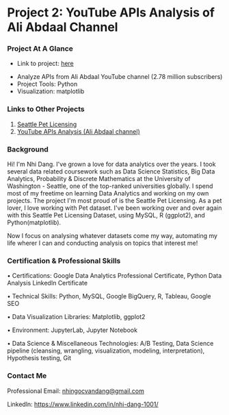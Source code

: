 # Project 2: YouTube APIs Analysis of Ali Abdaal Channel 
### Project At A Glance
- Link to project: [here](https://github.com/NhiDang1001/YouTube-APIs-Analysis/blob/master/Nhi1.ipynb)
* Analyze APIs from Ali Abdaal YouTube channel (2.78 million subscribers)
* Project Tools: Python
* Visualization: matplotlib

### Links to Other Projects
1. [Seattle Pet Licensing](https://github.com/NhiDang1001/pet_licensing_seattle-Python-.git)
2. [YouTube APIs Analysis (Ali Abdaal channel)](https://github.com/NhiDang1001/YouTube-APIs-Analysis.git)

### Background
Hi! I'm Nhi Dang. I've grown a love for data analytics over the years. I took several data related coursework such as Data Science Statistics, Big Data Analytics, Probability & Discrete Mathematics at the University of Washington - Seattle, one of the top-ranked universities globally. I spend most of my freetime on learning Data Analytics and working on my own projects. The project I'm most proud of is the Seattle Pet Licensing. As a pet lover, I love working with Pet dataset. I've been working over and over again with this Seattle Pet Licensing Dataset, using MySQL, R (ggplot2), and Python(matplotlib). 

Now I focus on analysing whatever datasets come my way, automating my life wherer I can and conducting analysis on topics that interest me!

### Certification & Professional Skills
• Certifications: Google Data Analytics Professional Certificate, Python Data Analysis LinkedIn Certificate

• Technical Skills: Python, MySQL, Google BigQuery, R, Tableau, Google SEO

• Data Visualization Libraries: Matplotlib, ggplot2

• Environment: JupyterLab, Jupyter Notebook

• Data Science & Miscellaneous Technologies: A/B Testing, Data Science pipeline (cleansing, wrangling, visualization, modeling, interpretation), Hypothesis testing, Git

### Contact Me
Professional Email: nhingocvandang@gmail.com

Linkedln: https://www.linkedin.com/in/nhi-dang-1001/
